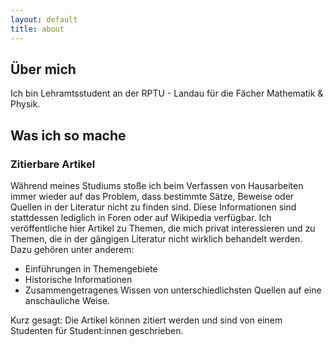 ```yaml
---
layout: default
title: about
---
```

## Über mich

Ich bin Lehramtsstudent an der RPTU - Landau für die Fächer Mathematik &
Physik.

## Was ich so mache

### Zitierbare Artikel

Während meines Studiums stoße ich beim Verfassen von Hausarbeiten immer
wieder auf das Problem, dass bestimmte Sätze, Beweise oder Quellen in
der Literatur nicht zu finden sind. Diese Informationen sind stattdessen
lediglich in Foren oder auf Wikipedia verfügbar. Ich veröffentliche hier
Artikel zu Themen, die mich privat interessieren und zu Themen, die in
der gängigen Literatur nicht wirklich behandelt werden. Dazu gehören
unter anderem:

-   Einführungen in Themengebiete
-   Historische Informationen
-   Zusammengetragenes Wissen von unterschiedlichsten Quellen auf eine
    anschauliche Weise.

Kurz gesagt: Die Artikel können zitiert werden und sind von einem
Studenten für Student:innen geschrieben.

